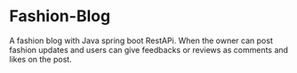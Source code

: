 # Fashion-Blog
A fashion blog with Java spring boot RestAPi. When the owner can post fashion updates and users can give feedbacks or reviews as comments and likes on the post.
